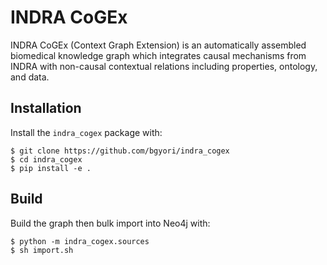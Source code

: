 INDRA CoGEx
===========
INDRA CoGEx (Context Graph Extension) is an automatically assembled
biomedical knowledge graph which integrates causal mechanisms from INDRA with
non-causal contextual relations including properties, ontology, and data.


## Installation

Install the `indra_cogex` package with:

```shell
$ git clone https://github.com/bgyori/indra_cogex
$ cd indra_cogex
$ pip install -e .
```

## Build

Build the graph then bulk import into Neo4j with:

```shell
$ python -m indra_cogex.sources
$ sh import.sh
```
